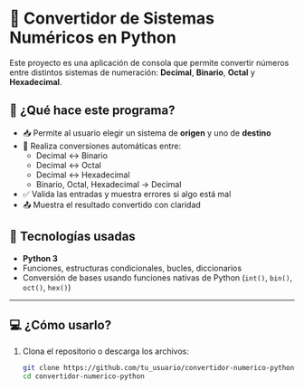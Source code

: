 # 🔢 Convertidor de Sistemas Numéricos en Python

Este proyecto es una aplicación de consola que permite convertir números entre distintos sistemas de numeración: **Decimal**, **Binario**, **Octal** y **Hexadecimal**.

## 🚀 ¿Qué hace este programa?

- 📥 Permite al usuario elegir un sistema de **origen** y uno de **destino**
- 🔄 Realiza conversiones automáticas entre:
  - Decimal ↔ Binario
  - Decimal ↔ Octal
  - Decimal ↔ Hexadecimal
  - Binario, Octal, Hexadecimal → Decimal
- ✅ Valida las entradas y muestra errores si algo está mal
- 📤 Muestra el resultado convertido con claridad

## 🧠 Tecnologías usadas

- **Python 3**
- Funciones, estructuras condicionales, bucles, diccionarios
- Conversión de bases usando funciones nativas de Python (`int()`, `bin()`, `oct()`, `hex()`)

---

## 💻 ¿Cómo usarlo?

1. Clona el repositorio o descarga los archivos:
   ```bash
   git clone https://github.com/tu_usuario/convertidor-numerico-python.git
   cd convertidor-numerico-python
